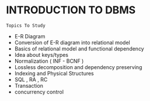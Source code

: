 # INTRODUCTION TO DBMS

`Topics To Study`

- E-R Diagram
- Conversion of E-R diagram into relational model
- Basics of relational model and functional dependency
- Idea about keys/types
- Normalization ( INF - BCNF )
- Lossless decomposition and dependency preserving
- Indexing and Physical Structures
- SQL , RA , RC
- Transaction
- concurrency control
